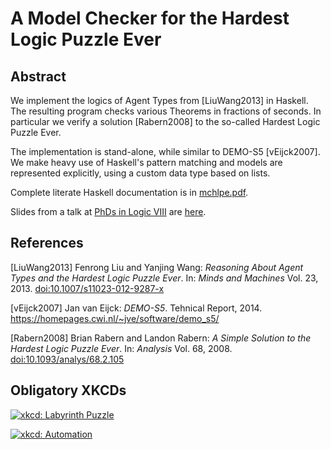 # A Model Checker for the Hardest Logic Puzzle Ever

## Abstract

We implement the logics of Agent Types from [LiuWang2013] in Haskell.
The resulting program checks various Theorems in fractions of seconds.
In particular we verify a solution [Rabern2008] to the so-called
Hardest Logic Puzzle Ever.

The implementation is stand-alone, while similar to DEMO-S5 [vEijck2007].
We make heavy use of Haskell's pattern matching and models are
represented explicitly, using a custom data type based on lists.

Complete literate Haskell documentation is in [mchlpe.pdf](mchlpe.pdf).

Slides from a talk at [PhDs in Logic VIII](http://www.mathematik.tu-darmstadt.de/fbereiche/logik/phdsinlogic2016)
are [here](https://w4eg.de/malvin/illc/2016-05-10-mchlpe-talk-darmstadt.pdf).


## References

[LiuWang2013] Fenrong Liu and Yanjing Wang:
*Reasoning About Agent Types and the Hardest Logic Puzzle Ever*.
In: *Minds and Machines* Vol. 23, 2013.
[doi:10.1007/s11023-012-9287-x](https://doi.org/10.1007/s11023-012-9287-x)

[vEijck2007] Jan van Eijck: *DEMO-S5*.
Tehnical Report, 2014.
<https://homepages.cwi.nl/~jve/software/demo_s5/>

[Rabern2008] Brian Rabern and Landon Rabern:
*A Simple Solution to the Hardest Logic Puzzle Ever*.
In: *Analysis* Vol. 68, 2008.
[doi:10.1093/analys/68.2.105](https://doi.org/10.1093/analys/68.2.105)


## Obligatory XKCDs

[![xkcd: Labyrinth Puzzle](https://imgs.xkcd.com/comics/labyrinth_puzzle.png)](https://xkcd.com/246/)

[![xkcd: Automation](https://imgs.xkcd.com/comics/automation.png)](https://xkcd.com/1319/)
